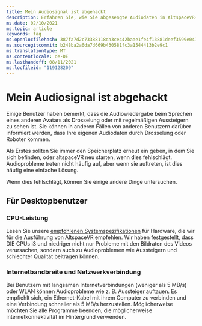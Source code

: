 ```yaml
---
title: Mein Audiosignal ist abgehackt
description: Erfahren Sie, wie Sie abgesengte Audiodaten in AltspaceVR-Ereignissen diagnostizieren und beheben.
ms.date: 02/10/2021
ms.topic: article
keywords: faq
ms.openlocfilehash: 387fa7d2c73388118da3ce442baae1fe4f13881deef3599e04163ad2abf321f9
ms.sourcegitcommit: b248ba2a6da7d669b430581fc3a1544413b2e9c1
ms.translationtype: MT
ms.contentlocale: de-DE
ms.lasthandoff: 08/11/2021
ms.locfileid: "119128209"
---
```

# <a name="my-audio-is-choppy"></a>Mein Audiosignal ist abgehackt

Einige Benutzer haben bemerkt, dass die Audiowiedergabe beim Sprechen eines anderen Avatars als Drosselung oder mit regelmäßigen Aussteigern zu sehen ist. Sie können in anderen Fällen von anderen Benutzern darüber informiert werden, dass Ihre eigenen Audiodaten durch Drosselung oder Roboter kommen.

Als Erstes sollten Sie immer den Speicherplatz erneut ein geben, in dem Sie sich befinden, oder altspaceVR neu starten, wenn dies fehlschlägt. Audioprobleme treten nicht häufig auf, aber wenn sie auftreten, ist dies häufig eine einfache Lösung. 

Wenn dies fehlschlägt, können Sie einige andere Dinge untersuchen. 

## <a name="for-desktop-users"></a>Für Desktopbenutzer

### <a name="cpu-performance"></a>CPU-Leistung

Lesen Sie unsere [empfohlenen Systemspezifikationen](../getting-started/system-requirements.md) für Hardware, die wir für die Ausführung von AltspaceVR empfehlen. Wir haben festgestellt, dass DIE CPUs i3 und niedriger nicht nur Probleme mit den Bildraten des Videos verursachen, sondern auch zu Audioproblemen wie Aussteigern und schlechter Qualität beitragen können.

### <a name="internet-bandwidth-and-network-connection"></a>Internetbandbreite und Netzwerkverbindung

Bei Benutzern mit langsamen Internetverbindungen (weniger als 5 MB/s) oder WLAN können Audioprobleme wie z. B. Aussteiger auftauen. Es empfiehlt sich, ein Ethernet-Kabel mit ihrem Computer zu verbinden und eine Verbindung schneller als 5 MB/s herzustellen. Möglicherweise möchten Sie alle Programme beenden, die möglicherweise internetkonnektivität im Hintergrund verwenden.
